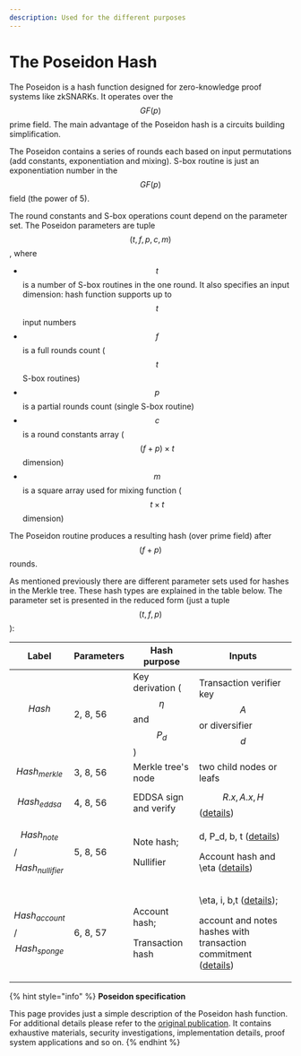 ```yaml
---
description: Used for the different purposes
---
```


# The Poseidon Hash

The Poseidon is a hash function designed for zero-knowledge proof systems like zkSNARKs. It operates over the $$GF(p)$$ prime field. The main advantage of the Poseidon hash is a circuits building simplification.

The Poseidon contains a series of rounds each based on input permutations (add constants, exponentiation and mixing). S-box routine is just an exponentiation number in the $$GF(p)$$ field (the power of 5).

The round constants and S-box operations count depend on the parameter set. The Poseidon parameters are tuple $$(t, f, p, c, m)$$, where

* $$t$$ is  a number of S-box routines in the one round. It also specifies an input dimension: hash function supports up to $$t$$ input numbers
* $$f$$ is a full rounds count ($$t$$ S-box routines)
* $$p$$ is a partial rounds count (single S-box routine)
* $$c$$ is a round constants array ($$(f+p) \times t$$ dimension)
* $$m$$ is a square array used for mixing function ($$t \times t$$ dimension)

The Poseidon routine produces a resulting hash (over prime field) after $$(f+p)$$ rounds.

As mentioned previously there are different parameter sets used for hashes in the Merkle tree. These hash types are explained in the table below. The parameter set is presented in the reduced form (just a tuple$$(t, f, p)$$):&#x20;

| Label                                | Parameters | Hash purpose                                | Inputs                                                                                                                                                                                                                                                     |
| ------------------------------------ | ---------- | ------------------------------------------- | ---------------------------------------------------------------------------------------------------------------------------------------------------------------------------------------------------------------------------------------------------------- |
| $$Hash$$​                            | 2, 8, 56   | Key derivation ($$\eta$$ and $$P_d$$)       | Transaction verifier key$$A$$ or diversifier $$d$$                                                                                                                                                                                                         |
| $$Hash_{merkle}$$                    | 3, 8, 56   | Merkle tree's node                          | two child nodes or leafs                                                                                                                                                                                                                                   |
| $$Hash_{eddsa}$$                     | 4, 8, 56   | EDDSA sign and verify                       | $$R.x, A.x, H$$​ ([details](transaction-overview/signing-a-transaction.md#signing))                                                                                                                                                                        |
| $$Hash_{note}$$/$$Hash_{nullifier}$$ | 5, 8, 56   | <p>Note hash;</p><p>Nullifier</p>           | <p><span class="math">d, P_d, b, t</span> (<a href="account-and-notes/notes.md">details</a>)</p><p>Account hash and <span class="math">\eta</span> (<a href="transaction-overview/the-nullifiers.md">details</a>)</p>                                      |
| $$Hash_{account}$$/$$Hash_{sponge}$$ | 6, 8, 57   | <p>Account hash;</p><p>Transaction hash</p> | <p><span class="math">\eta, i, b,t</span> (<a href="account-and-notes/accounts.md">details</a>)​;</p><p>account and notes hashes with transaction commitment (<a href="transaction-overview/signing-a-transaction.md#transaction-hashing">details</a>)</p> |

{% hint style="info" %}
**Poseidon specification**

This page provides just a simple description of the Poseidon hash function. For additional details please refer to the [original publication](https://eprint.iacr.org/2019/458.pdf). It contains exhaustive materials, security investigations, implementation details, proof system applications and so on.
{% endhint %}
